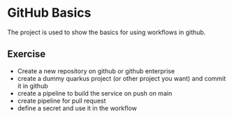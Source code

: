 # GitHub Basics

The project is used to show the basics for using workflows in github.

## Exercise

- Create a new repository on github or github enterprise
- create a dummy quarkus project (or other project you want) and commit it in github
- create a pipeline to build the service on push on main
- create pipeline for pull request
- define a secret and use it in the workflow
